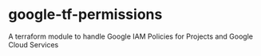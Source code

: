 # google-tf-permissions
A terraform module to handle Google IAM Policies for Projects and Google Cloud Services 
